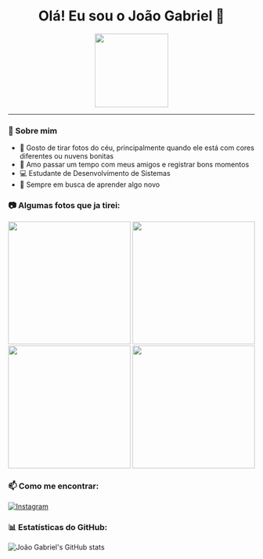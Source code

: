 <h1 align="center">Olá! Eu sou o João Gabriel 👋</h1>

<div align="center">
  <img src="https://media1.giphy.com/media/v1.Y2lkPTc5MGI3NjExbTZjNzY5YjBncnppaDB0eWljbDQyZXlmNnZiODhtdHA3cmlzbjg0ZSZlcD12MV9pbnRlcm5hbF9naWZfYnlfaWQmY3Q9Zw/MUHNdrm3vk7MoyUsCO/giphy.gif" width="150">
</div>

---

### 🌟 Sobre mim
- 📸 Gosto de tirar fotos do céu, principalmente quando ele está com cores diferentes ou nuvens bonitas  
- 🤝 Amo passar um tempo com meus amigos e registrar bons momentos  
- 💻 Estudante de Desenvolvimento de Sistemas  
- 🚀 Sempre em busca de aprender algo novo  


### 📷 Algumas fotos que ja tirei:
<p align="center">
  <img src="https://scontent.fclv4-1.fna.fbcdn.net/v/t69.46293-2/491651924_588827240177175_8312658460151122254_n.?stp=dst-jpg_p480x480_tt6&_nc_cat=103&ccb=1-7&_nc_sid=942482&_nc_ohc=HQrFOneG1XoQ7kNvwGYF6Le&_nc_oc=AdlmE04FNAcAMDEef9zdQUSvrKhMuVsfh_TFZVREujci_iKgadeAT3sNLW-VFT3URsU&_nc_zt=28&_nc_ht=scontent.fclv4-1.fna&_nc_gid=e-KU4UtJVzgZ7lxMQX7pNA&oh=03_Q7cD2AEXTkqphR_khuVG5VGfVraKa34sZOQSBYivqTa7blVe0g&oe=680C8CC8" width="250"/>
  <img src="https://scontent.fclv4-1.fna.fbcdn.net/v/t69.46293-2/491666352_3304980439657669_1125825807007444330_n.?stp=dst-jpg_p480x480_tt6&_nc_cat=111&ccb=1-7&_nc_sid=942482&_nc_ohc=ivHi3Xe_uFMQ7kNvwFYsAdx&_nc_oc=Adl6oQBbNum1n5HwJDZx3X38Kl0g-2FDIoEPj_4XkiyGOwqRgkR_ZSuCVgMncWukKiM&_nc_zt=28&_nc_ht=scontent.fclv4-1.fna&_nc_gid=7HWvqFCBf9ef3p7fYImAHQ&oh=03_Q7cD2AHK43WVX_1OZ0z47W1np-4GEamnj9JmV6pd6_1mSi4H5A&oe=680CA6B9" width="250"/>
  <img src="https://scontent.fclv4-1.fna.fbcdn.net/v/t69.46293-2/491673070_1212316483953733_5729603297141398861_n.?stp=dst-jpg_p480x480_tt6&_nc_cat=104&ccb=1-7&_nc_sid=942482&_nc_ohc=0bRkH69CwuUQ7kNvwE4Zow9&_nc_oc=Adk_-S1vv7ssnLIVaz16Ordiny1ma5bkEIlABW31djOj_0QOlrakixXtu8r_f1Iu6dI&_nc_zt=28&_nc_ht=scontent.fclv4-1.fna&_nc_gid=z1Ba_70z5Wbd4_eGCub0hg&oh=03_Q7cD2AH2Wv0OF3W8bEdD8rwCzD5JeOCMbVYHWsoH0Ld13GwHyw&oe=680C7D0A" width="250"/>
  <img src="https://scontent.fclv4-1.fna.fbcdn.net/v/t69.46293-2/491600997_1126003825962520_1286890696110505757_n.?stp=dst-jpg_p480x480_tt6&_nc_cat=103&ccb=1-7&_nc_sid=942482&_nc_ohc=Aa6nG88xk1IQ7kNvwH8orJQ&_nc_oc=Adlx0X4gNLSEwfSuR0P-rCBVgwqfjdR478uD2OnJZPkS77ECN2VYcvLzTh-ZGfagjUQ&_nc_zt=28&_nc_ht=scontent.fclv4-1.fna&_nc_gid=yImOxDKYA1NLM4e1S5fYAA&oh=03_Q7cD2AGqpbxSempxCQv7RMlSdMC2UogyMf3You5Uank8FcZy2w&oe=680C8747 " width="250"/>
</p>


### 📫 Como me encontrar:
[![Instagram](https://img.shields.io/badge/-Instagram-%23E4405F?style=for-the-badge&logo=instagram&logoColor=white)](https://www.instagram.com/jaogbrl?igsh=MTUxaWhjc3JyaHA3bA==)

### 📊 Estatísticas do GitHub:
![João Gabriel's GitHub stats](https://github-readme-stats.vercel.app/api?username=seu_usuario&show_icons=true&theme=dracula)
